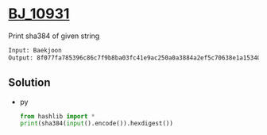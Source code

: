 # [BJ_10931](https://acmicpc.net/problem/10931)

Print sha384 of given string

```txt
Input: Baekjoon
Output: 8f077fa785396c86c7f9b8ba03fc41e9ac250a0a3884a2ef5c70638e1a153407b52a58b897a89a0361f2c60c2dc123be
```

## Solution

* py

  ```py
  from hashlib import *
  print(sha384(input().encode()).hexdigest())
  ```

